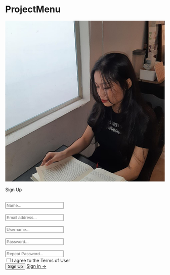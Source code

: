 # ProjectMenu
<!DOCTYPE html>
<html lang="en">

<head>
    <meta charset="UTF-8">
    <meta http-equiv="X-UA-Compatible" content="IE=edge">
    <meta name="viewport" content="width=device-width, initial-scale=1.0">
    <link rel="stylesheet" href="loginstyle.css">
    <title>Gourmet au Catering - Login</title>
</head>
<body>
    <div class="imgclass">
        <img src="Img/297244158_3272268529761022_6096375296337327787_n.jpg" alt="">
    </div>
    <div class="loginform">
        <p>Sign Up</p>
        <div class="input_form">
            <br>
            <input type="text" placeholder="Name...">
        </div>
        <div class="input_form">
            <br>
            <input type="text" placeholder="Email address...">
        </div>
        <div class="input_form">
            <br>
            <input type="text" placeholder="Username...">
        </div>
        <div class="input_form">
            <br>
            <input type="password" placeholder="Password...">
        </div>
        <div class="input_form">
            <br>
            <input type="password" placeholder="Repeat Password...">
        </div>
        <div class="label_form">
            <label for=""> <input type="checkbox"><span>I agree to the Terms of User</span></label>
        </div>
        <div class="signup_button">
            <button onclick="window.location.href='/menu.html'">Sign Up</button>
            <a href="menu.html">Sign in &#8594;</a>
        </div>
    </div>
</body>

</html>
